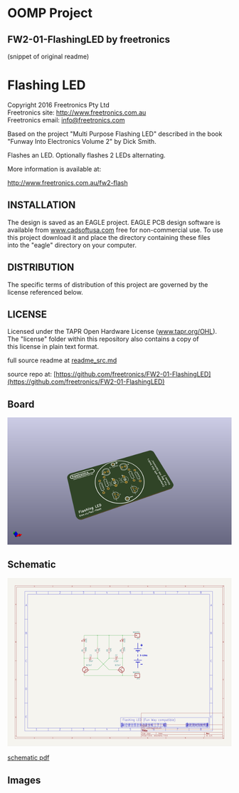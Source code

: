 # OOMP Project  
## FW2-01-FlashingLED  by freetronics  
  
(snippet of original readme)  
  
Flashing LED  
============  
Copyright 2016 Freetronics Pty Ltd    
Freetronics site:  http://www.freetronics.com.au    
Freetronics email: <info@freetronics.com>    
  
Based on the project "Multi Purpose Flashing LED" described in the book  
"Funway Into Electronics Volume 2" by Dick Smith.  
  
Flashes an LED. Optionally flashes 2 LEDs alternating.  
  
More information is available at:  
  
  http://www.freetronics.com.au/fw2-flash    
  
  
INSTALLATION  
------------  
The design is saved as an EAGLE project. EAGLE PCB design software is  
available from www.cadsoftusa.com free for non-commercial use. To use  
this project download it and place the directory containing these files  
into the "eagle" directory on your computer.  
  
  
DISTRIBUTION  
------------  
The specific terms of distribution of this project are governed by the  
license referenced below.  
  
  
LICENSE  
-------  
Licensed under the TAPR Open Hardware License (www.tapr.org/OHL).  
The "license" folder within this repository also contains a copy of  
this license in plain text format.  
  
  full source readme at [readme_src.md](readme_src.md)  
  
source repo at: [https://github.com/freetronics/FW2-01-FlashingLED](https://github.com/freetronics/FW2-01-FlashingLED)  
## Board  
  
[![working_3d.png](working_3d_600.png)](working_3d.png)  
## Schematic  
  
[![working_schematic.png](working_schematic_600.png)](working_schematic.png)  
  
[schematic pdf](working_schematic.pdf)  
## Images  
